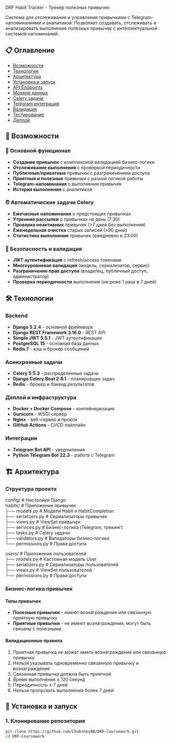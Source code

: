  DRF Habit Tracker - Трекер полезных привычек

Система для отслеживания и управления привычками с Telegram-напоминаниями и аналитикой. Позволяет создавать, отслеживать и анализировать выполнение полезных привычек с интеллектуальной системой напоминаний.

## 📋 Оглавление

- [Возможности](#-возможности)
- [Технологии](#-технологии)
- [Архитектура](#-архитектура)
- [Установка и запуск](#-установка-и-запуск)
- [API Endpoints](#-api-endpoints)
- [Модели данных](#-модели-данных)
- [Celery задачи](#-celery-задачи)
- [Telegram интеграция](#-telegram-интеграция)
- [Валидация](#-валидация)
- [Тестирование](#-тестирование)
- [Деплой](#-деплой)

## 🌟 Возможности

### 🎯 Основной функционал
- **Создание привычек** с комплексной валидацией бизнес-логики
- **Отслеживание выполнения** с проверкой периодичности
- **Публичные/приватные** привычки с разграничением доступа
- **Приятные и полезные** привычки с разной логикой работы
- **Telegram-напоминания** о выполнении привычек
- **История выполнения** с аналитикой

### ⏰ Автоматические задачи Celery
- **Ежечасные напоминания** о предстоящих привычках
- **Утренние рассылки** о привычках на день (7:30)
- **Проверка неактивных** привычек (>7 дней без выполнения)
- **Еженедельная очистка** старых записей (>90 дней)
- **Статистика выполнения** привычек (ежедневно в 23:00)

### 🔐 Безопасность и валидация
- **JWT аутентификация** с refresh/access токенами
- **Многоуровневая валидация** (модель, сериализатор, сервис)
- **Разграничение прав доступа** (владелец, публичный доступ, администратор)
- **Проверка периодичности** выполнения (не реже 1 раза в 7 дней)

## 🛠 Технологии

### Backend
- **Django 5.2.4** - основной фреймворк
- **Django REST Framework 3.16.0** - REST API
- **Simple JWT 5.5.1** - JWT аутентификация
- **PostgreSQL 15** - основная база данных
- **Redis 7** - кэш и брокер сообщений

### Асинхронные задачи
- **Celery 5.5.3** - распределенные задачи
- **Django Celery Beat 2.8.1** - планировщик задач
- **Redis** - брокер и бэкенд результатов

### Деплой и инфраструктура
- **Docker + Docker Compose** - контейнеризация
- **Gunicorn** - WSGI сервер
- **Nginx** - веб-сервер и прокси
- **GitHub Actions** - CI/CD пайплайн

### Интеграции
- **Telegram Bot API** - уведомления
- **Python Telegram Bot 22.3** - работа с Telegram

## 🏗 Архитектура

### Структура проекта

config/ # Настройки Django  
habits/ # Приложение привычек  
├── models.py # Модели Habit и HabitCompletion  
├── serializers.py # Сериализаторы привычек  
├── views.py # ViewSet привычек  
├── services.py # Бизнес-логика (Telegram, трекинг)  
├── tasks.py # Celery задачи  
├── validators.py # Валидаторы бизнес-логики  
└── permissions.py # Права доступа  

users/ # Приложение пользователей  
├── models.py # Кастомная модель User  
├── serializers.py # Сериализаторы пользователей  
├── views.py # ViewSet пользователей  
└── permissions.py # Права доступа  

### Бизнес-логика привычек

#### Типы привычек
- **Полезные привычки** - имеют вознаграждение или связанную приятную привычку
- **Приятные привычки** - не имеют вознаграждения, могут быть связаны с полезными

#### Валидационные правила
1. Приятная привычка не может иметь вознаграждение или связанную привычку
2. Нельзя указывать одновременно связанную привычку и вознаграждение
3. Связанная привычка должна быть приятной
4. Время выполнения ≤ 120 секунд
5. Периодичность ≤ 7 дней
6. Нельзя пропускать выполнение более 7 дней

## 🚀 Установка и запуск

### 1. Клонирование репозитория
```bash
git clone https://github.com/ChubshevAB/DRF-Coursework.git
cd DRF-Coursework